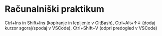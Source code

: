 # Računalniški praktikum
Ctrl+Ins in Shift+Ins (kopiranje in lepljenje v GitBash), Ctrl+Alt+↑↓ (dodaj kurzor sgoraj/spodaj v VSCode), Ctrl+Shift+V (odpri predogled v VSCode)

